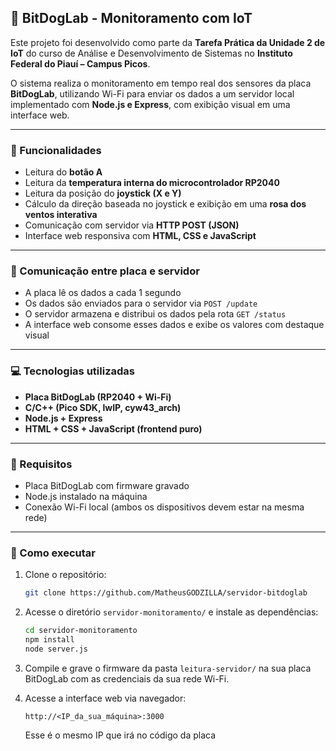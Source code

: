 ## 📡 BitDogLab - Monitoramento com IoT

Este projeto foi desenvolvido como parte da **Tarefa Prática da Unidade 2 de IoT** do curso de Análise e Desenvolvimento de Sistemas no **Instituto Federal do Piauí – Campus Picos**.

O sistema realiza o monitoramento em tempo real dos sensores da placa **BitDogLab**, utilizando Wi-Fi para enviar os dados a um servidor local implementado com **Node.js e Express**, com exibição visual em uma interface web.

---

### 🔧 Funcionalidades

* Leitura do **botão A**
* Leitura da **temperatura interna do microcontrolador RP2040**
* Leitura da posição do **joystick (X e Y)**
* Cálculo da direção baseada no joystick e exibição em uma **rosa dos ventos interativa**
* Comunicação com servidor via **HTTP POST (JSON)**
* Interface web responsiva com **HTML, CSS e JavaScript**

---

### 📡 Comunicação entre placa e servidor

* A placa lê os dados a cada 1 segundo
* Os dados são enviados para o servidor via `POST /update`
* O servidor armazena e distribui os dados pela rota `GET /status`
* A interface web consome esses dados e exibe os valores com destaque visual

---

### 💻 Tecnologias utilizadas

* **Placa BitDogLab (RP2040 + Wi-Fi)**
* **C/C++ (Pico SDK, lwIP, cyw43\_arch)**
* **Node.js + Express**
* **HTML + CSS + JavaScript (frontend puro)**

---

### 📌 Requisitos

* Placa BitDogLab com firmware gravado
* Node.js instalado na máquina
* Conexão Wi-Fi local (ambos os dispositivos devem estar na mesma rede)

---

### 🚀 Como executar

1. Clone o repositório:

   ```bash
   git clone https://github.com/MatheusGODZILLA/servidor-bitdoglab
   ```

2. Acesse o diretório `servidor-monitoramento/` e instale as dependências:

   ```bash
   cd servidor-monitoramento
   npm install
   node server.js
   ```

3. Compile e grave o firmware da pasta `leitura-servidor/` na sua placa BitDogLab com as credenciais da sua rede Wi-Fi.

4. Acesse a interface web via navegador:

   ```
   http://<IP_da_sua_máquina>:3000
   ```
   Esse é o mesmo IP que irá no código da placa
